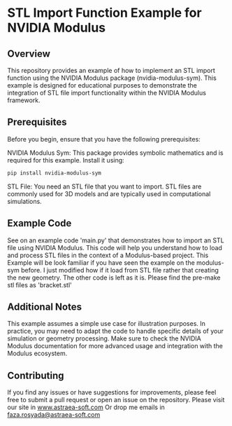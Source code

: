 # STL Import Function Example for NVIDIA Modulus

## Overview
This repository provides an example of how to implement an STL import function using the NVIDIA Modulus package (nvidia-modulus-sym). This example is designed for educational purposes to demonstrate the integration of STL file import functionality within the NVIDIA Modulus framework.

## Prerequisites
Before you begin, ensure that you have the following prerequisites:

NVIDIA Modulus Sym: This package provides symbolic mathematics and is required for this example. Install it using:

```Bash
pip install nvidia-modulus-sym
```

STL File: You need an STL file that you want to import. STL files are commonly used for 3D models and are typically used in computational simulations.

## Example Code
See on an example code 'main.py' that demonstrates how to import an STL file using NVIDIA Modulus. This code will help you understand how to load and process STL files in the context of a Modulus-based project. This Example will be look familiar if you have seen the example on the modulus-sym before. I just modified how if it load from STL file rather that creating the new geometry. The other code is left as it is. Please find the pre-make stl files as 'bracket.stl'

## Additional Notes
This example assumes a simple use case for illustration purposes. In practice, you may need to adapt the code to handle specific details of your simulation or geometry processing.
Make sure to check the NVIDIA Modulus documentation for more advanced usage and integration with the Modulus ecosystem.

## Contributing
If you find any issues or have suggestions for improvements, please feel free to submit a pull request or open an issue on the repository.
Please visit our site in www.astraea-soft.com
Or drop me emails in faza.rosyada@astraea-soft.com
